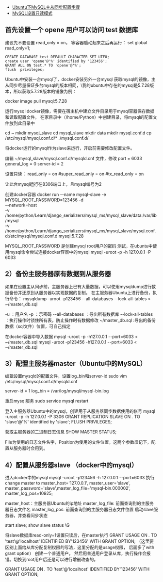 - [Ubuntu下MySQL主从同步配置步骤](https://www.linuxidc.com/Linux/2018-08/153588.htm)
- [MySQL设置只读模式](https://www.cnblogs.com/xiewenming/p/7590335.html)

## 首先设置一个 opene 用户可以访问 test 数据库
建议先不要设置 read_only = on， 等容器启动起来之后再运行：
set global read_only=1; 
```
CREATE DATABASE test DEFAULT CHARACTER SET UTF8;
create user 'opene'@'%' identified by '123456';
GRANT ALL ON test.* TO 'opene'@'%';
flush  privileges;
```

Ubuntu中安装一台mysql了，docker安装另外一台mysql
获取mysql的镜像，主从同步尽量保证多台mysql的版本相同，\我的ubuntu中存在的mysql是5.7.28版本，所以获取5.7.28版本的镜像为例：

docker image pull mysql:5.7.28

运行mysql docker镜像，需要在宿主机中建立文件目录用于mysql容器保存数据和读取配置文件。
在家目录中（/home/Python）中创建目录，将mysql的配置文件放到此目录中

cd ~
mkdir mysql_slave
cd mysql_slave
mkdir data
mkdir mysql.conf.d
cp /etc/mysql/mysql.conf.d/* ./mysql.conf.d/


将docker运行的mysql作为slave来运行，开启前需要修改配置文件。

编辑 ~/mysql_slave/mysql.conf.d/mysqld.cnf 文件，修改
port  =  6033
general_log  = 0
server-id  = 2

设置只读：
read_only = on
\#super_read_only = on
\#tx_read_only = on

让此台mysql运行在8306端口上，且mysql编号为2

创建docker容器
docker run --name mysql-slave -e MYSQL_ROOT_PASSWORD=123456 -d \
    --network=host \
    -v /home/python/Learn/django_serializers/mysql_ms/mysql_slave/data:/var/lib/mysql \
    -v /home/python/Learn/django_serializers/mysql_ms/mysql_slave/mysql.conf.d:/etc/mysql/mysql.conf.d  mysql:5.7.28
    
MYSQL_ROOT_PASSWORD 是创建mysql root用户的密码
测试，在ubuntu中使用mysql命令尝试连接docker容器中的mysql
mysql -uroot -p -h 127.0.0.1 -P 6033

## 2）备份主服务器原有数据到从服务器
如果在设置主从同步前，主服务器上已有大量数据，可以使用mysqldump进行数据备份并还原到从服务器以实现数据的复制。
在主服务器Ubuntu上进行备份，执行命令：
mysqldump -uroot -p123456 --all-databases --lock-all-tables > ~/master_db.sql

-u ：用户名
-p ：示密码
--all-databases ：导出所有数据库
--lock-all-tables ：执行操作时锁住所有表，防止操作时有数据修改
~/master_db.sql :导出的备份数据（sql文件）位置，可自己指定

在docker容器中导入数据
mysql -uroot -p -h127.0.0.1 --port=6033 < ~/master_db.sql
mysql -uroot -p123456 -h127.0.0.1 --port=6033 < ~/master_db.sql

## 3）配置主服务器master（Ubuntu中的MySQL）
编辑设置mysqld的配置文件，设置log_bin和server-id
sudo vim /etc/mysql/mysql.conf.d/mysqld.cnf

server-id		= 1
log_bin			= /var/log/mysql/mysql-bin.log


重启mysql服务
sudo service mysql restart

登入主服务器Ubuntu中的mysql，创建用于从服务器同步数据使用的帐号
mysql -uroot -p -h 127.0.0.1 -P 3306
GRANT REPLICATION SLAVE ON *.* TO 'slave'@'%' identified by 'slave';
FLUSH PRIVILEGES;

获取主服务器的二进制日志信息
SHOW MASTER STATUS;

File为使用的日志文件名字，Position为使用的文件位置，这两个参数须记下，配置从服务器时会用到。

## 4）配置从服务器slave （docker中的mysql）
进入docker中的mysql
mysql -uroot -p123456 -h 127.0.0.1 --port=6033
执行
change master to master_host='127.0.0.1', master_user='slave', master_password='slave',master_log_file='mysql-bin.000002', master_log_pos=10925;

master_host：主服务器Ubuntu的ip地址
master_log_file: 前面查询到的主服务器日志文件名
master_log_pos: 前面查询到的主服务器日志文件位置
启动slave服务器，并查看同步状态

start slave;
show slave status \G


将slave数据库read-only=1设置只读后，在master执行
GRANT USAGE ON *.* TO 'test'@'localhost' IDENTIFIED BY'123456' WITH GRANT OPTION;
（这里要区别上面给从库分配复制权限的写法，这里分配的是usage权限， 后面多了with grant option）
创建一个普通用户，
然后用普通用户登录从库，执行操作会报错。切换到root用户后还是可以进行增删改查的。

GRANT USAGE ON *.* TO 'test'@'localhost' IDENTIFIED BY'123456' WITH GRANT OPTION;
